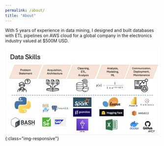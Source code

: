 ```yaml
---
permalink: /about/
title: "About"
---
```


With 5 years of experience in data mining, I designed and built databases with ETL pipelines on AWS cloud for a global company in the electronics industry valued at $500M USD.


![aycy_skills](/assets/images/aycy_skills_20250830.png){:class="img-responsive"}
